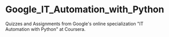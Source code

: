 # Google_IT_Automation_with_Python
Quizzes and Assignments from Google's online specialization "IT Automation with Python" at Coursera. 
